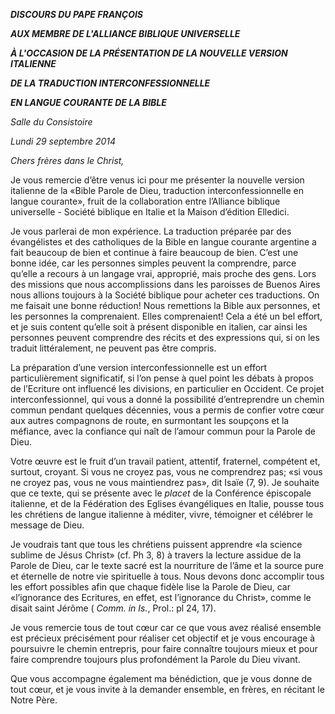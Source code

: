 ***DISCOURS DU PAPE FRANÇOIS***

***AUX MEMBRE DE L'ALLIANCE BIBLIQUE UNIVERSELLE***

***À L'OCCASION DE LA PRÉSENTATION DE LA NOUVELLE VERSION ITALIENNE***

***DE LA TRADUCTION INTERCONFESSIONNELLE***

***EN LANGUE COURANTE DE LA BIBLE***

*Salle du Consistoire*

*Lundi 29 septembre 2014*

*Chers frères dans le Christ,*

Je vous remercie d’être venus ici pour me présenter la nouvelle version italienne de la «Bible Parole de Dieu, traduction interconfessionnelle en langue courante», fruit de la collaboration entre l’Alliance biblique universelle - Société biblique en Italie et la Maison d’édition Elledici.

Je vous parlerai de mon expérience. La traduction préparée par des évangélistes et des catholiques de la Bible en langue courante argentine a fait beaucoup de bien et continue à faire beaucoup de bien. C’est une bonne idée, car les personnes simples peuvent la comprendre, parce qu’elle a recours à un langage vrai, approprié, mais proche des gens. Lors des missions que nous accomplissions dans les paroisses de Buenos Aires nous allions toujours à la Société biblique pour acheter ces traductions. On me faisait une bonne réduction! Nous remettions la Bible aux personnes, et les personnes la comprenaient. Elles comprenaient! Cela a été un bel effort, et je suis content qu’elle soit à présent disponible en italien, car ainsi les personnes peuvent comprendre des récits et des expressions qui, si on les traduit littéralement, ne peuvent pas être compris.

La préparation d’une version interconfessionnelle est un effort particulièrement significatif, si l’on pense à quel point les débats à propos de l’Ecriture ont influencé les divisions, en particulier en Occident. Ce projet interconfessionnel, qui vous a donné la possibilité d’entreprendre un chemin commun pendant quelques décennies, vous a permis de confier votre cœur aux autres compagnons de route, en surmontant les soupçons et la méfiance, avec la confiance qui naît de l’amour commun pour la Parole de Dieu.

Votre œuvre est le fruit d’un travail patient, attentif, fraternel, compétent et, surtout, croyant. Si vous ne croyez pas, vous ne comprendrez pas; «si vous ne croyez pas, vous ne vous maintiendrez pas», dit Isaïe (7, 9). Je souhaite que ce texte, qui se présente avec le *placet* de la Conférence épiscopale italienne, et de la Fédération des Eglises évangéliques en Italie, pousse tous les chrétiens de langue italienne à méditer, vivre, témoigner et célébrer le message de Dieu.

Je voudrais tant que tous les chrétiens puissent apprendre «la science sublime de Jésus Christ» (cf. Ph 3, 8) à travers la lecture assidue de la Parole de Dieu, car le texte sacré est la nourriture de l’âme et la source pure et éternelle de notre vie spirituelle à tous. Nous devons donc accomplir tous les effort possibles afin que chaque fidèle lise la Parole de Dieu, car «l’ignorance des Ecritures, en effet, est l’ignorance du Christ», comme le disait saint Jérôme ( *Comm. in Is.*, Prol.: pl 24, 17).

Je vous remercie tous de tout cœur car ce que vous avez réalisé ensemble est précieux précisément pour réaliser cet objectif et je vous encourage à poursuivre le chemin entrepris, pour faire connaître toujours mieux et pour faire comprendre toujours plus profondément la Parole du Dieu vivant.

Que vous accompagne également ma bénédiction, que je vous donne de tout cœur, et je vous invite à la demander ensemble, en frères, en récitant le Notre Père.